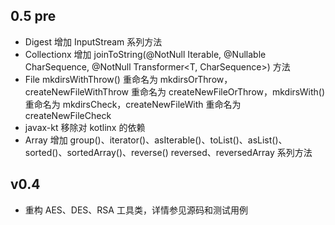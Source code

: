 ## 0.5 pre
* Digest 增加 InputStream 系列方法
* Collectionx 增加 joinToString(@NotNull Iterable<T>, @Nullable CharSequence, @NotNull Transformer<T, CharSequence>) 方法
* File mkdirsWithThrow() 重命名为 mkdirsOrThrow，createNewFileWithThrow 重命名为 createNewFileOrThrow，mkdirsWith() 重命名为 mkdirsCheck，createNewFileWith 重命名为 createNewFileCheck
* javax-kt 移除对 kotlinx 的依赖
* Array 增加 group()、iterator()、asIterable()、toList()、asList()、sorted()、sortedArray()、reverse() reversed、reversedArray 系列方法

## v0.4

* 重构 AES、DES、RSA 工具类，详情参见源码和测试用例